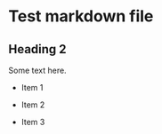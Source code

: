 # Test markdown file
<!-- this next thing should violate rule MD001 -->
## Heading 2
Some text here.        

<!-- this unordered list should violate rule MD004 -->
* Item 1   
+ Item 2
- Item 3
